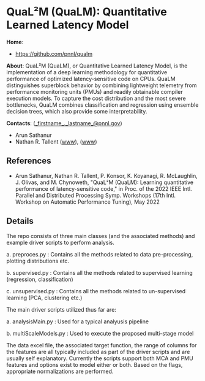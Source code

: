 <!-- -*-Mode: markdown;-*- -->
<!-- $Id$ -->

QuaL²M (QuaLM): Quantitative Learned Latency Model
=============================================================================

**Home**:
  - https://github.com/pnnl/qualm


**About**: QuaL²M (QuaLM), or Quantitative Learned Latency Model, is
the implementation of a deep learning methodology for quantitative
performance of optimized latency-sensitive code on CPUs. QuaLM
distinguishes superblock behavior by combining lightweight telemetry
from performance monitoring units (PMUs) and readily obtainable
compiler execution models. To capture the cost distribution and the
most severe bottlenecks, QuaLM combines classification and regression
using ensemble decision trees, which also provide some
interpretability.


**Contacts**: (_firstname_._lastname_@pnnl.gov)
  - Arun Sathanur
  - Nathan R. Tallent ([www](https://hpc.pnnl.gov/people/tallent)), ([www](https://www.pnnl.gov/people/nathan-tallent))



References
-----------------------------------------------------------------------------

* Arun Sathanur, Nathan R. Tallent, P. Konsor, K. Koyanagi, R. McLaughlin, J. Olivas, and M. Chynoweth, "QuaL²M (QuaLM): Learning quantitative performance of latency-sensitive code," in Proc. of the 2022 IEEE Intl. Parallel and Distributed Processing Symp. Workshops (17th Intl. Workshop on Automatic Performance Tuning), May 2022


Details
-----------------------------------------------------------------------------

The repo consists of three main classes (and the associated methods) and example driver scripts 
to perform analysis.


a. preproces.py : Contains all the methods related to data pre-processing, plotting distributions etc.

b. supervised.py : Contains all the methods related to supervised learning (regression, classification)

c. unsupervised.py : Contains all the methods related to un-supervised learning (PCA, clustering etc.)


The main driver scripts utilized thus far are:

a. analysisMain.py : Used for a typical analyusis pipeline

b. multiScaleModels.py : Used to execute the proposed multi-stage model


The data excel file, the associated target function, the range of columns for the features 
are all typically included as part of the driver scripts and are usually self explanatory.
Currently the scripts support both MCA and PMU features and options exist to model either or both.
Based on the flags, appropriate normalizations are performed. 
       
